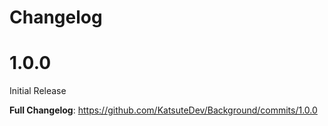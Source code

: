 # Changelog

# 1.0.0

Initial Release

**Full Changelog**: https://github.com/KatsuteDev/Background/commits/1.0.0